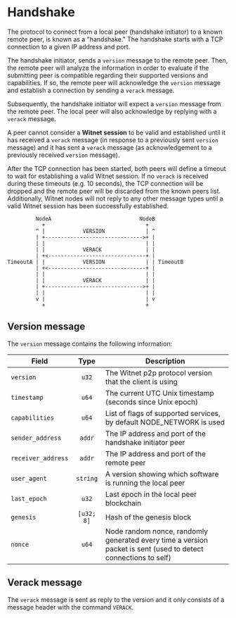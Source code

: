 # Handshake

The protocol to connect from a local peer (handshake initiator) to a known remote peer, is known as a "handshake." The handshake starts with a TCP connection to a given IP address and port.

The handshake initiator, sends a `version` message to the remote peer. Then, the remote peer will analyze the information in order to evaluate if the submitting peer is compatible regarding their supported versions and capabilities. If so, the remote peer will acknowledge the `version` message and establish a connection by sending a `verack` message.

Subsequently, the handshake initiator will expect a `version` message from the remote peer. The local peer will also acknowledge by replying with a `verack` message.

A peer cannot consider a **Witnet session** to be valid and established until it has received a `verack` message (in response to a previously sent `version` message) and it has sent a `verack` message (as acknowledgement to a previously received `version` message).

After the TCP connection has been started, both peers will define a timeout to wait for establishing a valid Witnet session. If no `verack` is received during these timeouts (e.g. 10 seconds), the TCP connection will be dropped and the remote peer will be discarded from the known peers list. Additionally, Witnet nodes will not reply to any other message types until a valid Witnet session has been successfully established.

```ascii
         NodeA                            NodeB
           +                                +
         ^ |            VERSION             | ^
         | +------------------------------->+ |
         | |                                | |
         | |            VERACK              | |
         | +<-------------------------------+ |
TimeoutA | |            VERSION             | | TimeoutB
         | +<-------------------------------+ |
         | |                                | |
         | |            VERACK              | |
         | +------------------------------->+ |
         | |                                | |
         v |                                | v
           +                                +
```

## Version message

The `version` message contains the following information:

| Field              | Type       | Description                                                                                                    |
| ------------------ | :--------: | -------------------------------------------------------------------------------------------------------------- |
| `version`          | `u32`      | The Witnet p2p protocol version that the client is using                                                       |
| `timestamp`        | `u64`      | The current UTC Unix timestamp (seconds since Unix epoch)                                                      |
| `capabilities`     | `u64`      | List of flags of supported services, by default NODE_NETWORK is used                                           |
| `sender_address`   | `addr`     | The IP address and port of the handshake initiator peer                                                        |
| `receiver_address` | `addr`     | The IP address and port of the remote peer                                                                     |
| `user_agent`       | `string`   | A version showing which software is running the local peer                                                     |
| `last_epoch`       | `u32`      | Last epoch in the local peer blockchain                                                                        |
| `genesis`          | `[u32; 8]` | Hash of the genesis block                                                                                      |
| `nonce`            | `u64`      | Node random nonce, randomly generated every time a version packet is sent (used to detect connections to self) |

## Verack message

The `verack` message is sent as reply to the version and it only consists of a message header with the command `VERACK`.
